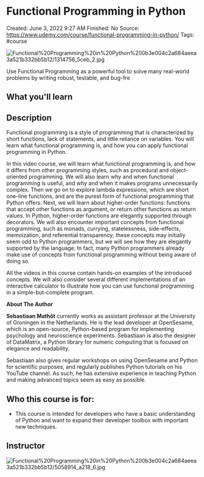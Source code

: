 # Functional Programming in Python

Created: June 3, 2022 9:27 AM
Finished: No
Source: https://www.udemy.com/course/functional-programming-in-python/
Tags: #course

![Functional%20Programming%20in%20Python%200b3e004c2a684aeea3a521b332bb5b12/1314756_5ceb_2.jpg](Functional%20Programming%20in%20Python%200b3e004c2a684aeea3a521b332bb5b12/1314756_5ceb_2.jpg)

Use Functional Programming as a powerful tool to solve many real-world problems by writing robust, testable, and bug-fre

## What you'll learn

## Description

Functional programming is a style of programming that is characterized by short functions, lack of statements, and little reliance on variables. You will learn what functional programming is, and how you can apply functional programming in Python.

In this video course, we will learn what functional programming is, and how it differs from other programming styles, such as procedural and object-oriented programming. We will also learn why and when functional programming is useful, and why and when it makes programs unnecessarily complex. Then we go on to explore lambda expressions, which are short one-line functions, and are the purest form of functional programming that Python offers. Next, we will learn about higher-order functions: functions that accept other functions as argument, or return other functions as return values. In Python, higher-order functions are elegantly supported through decorators. We will also encounter important concepts from functional programming, such as monads, currying, statelessness, side-effects, memoization, and referential transparency; these concepts may initially seem odd to Python programmers, but we will see how they are elegantly supported by the language. In fact, many Python programmers already make use of concepts from functional programming without being aware of doing so.

All the videos in this course contain hands-on examples of the introduced concepts. We will also consider several different implementations of an interactive calculator to illustrate how you can use functional programming in a simple-but-complete program.

**About The Author**

**Sebastiaan Mathôt** currently works as assistant professor at the University of Groningen in the Netherlands. He is the lead developer at OpenSesame, which is an open-source, Python-based program for implementing psychology and neuroscience experiments. Sebastiaan is also the designer of DataMatrix, a Python library for numeric computing that is focused on elegance and readability.

Sebastiaan also gives regular workshops on using OpenSesame and Python for scientific purposes, and regularly publishes Python tutorials on his YouTube channel. As such, he has extensive experience in teaching Python and making advanced topics seem as easy as possible.

## Who this course is for:

- This course is intended for developers who have a basic understanding of Python and want to expand their developer toolbox with important new techniques.

## Instructor

![Functional%20Programming%20in%20Python%200b3e004c2a684aeea3a521b332bb5b12/5058914_a218_6.jpg](Functional%20Programming%20in%20Python%200b3e004c2a684aeea3a521b332bb5b12/5058914_a218_6.jpg)